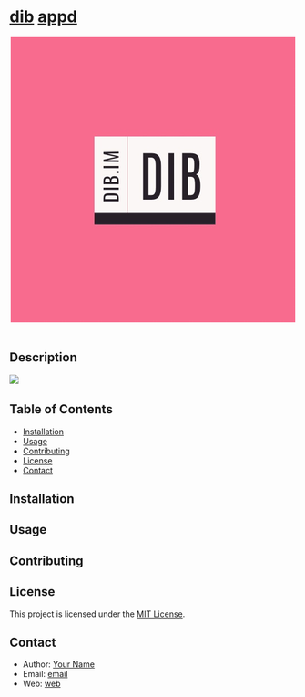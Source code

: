 # [dib](dib.im) [appd](#Installation)

<a href="dib.im">
<div align="center">
<img src="./assets/Dib logo - 13.jpg"/>
</div>
</a>

<br/>

## Description

<a href="./LICENSE">
<img src="https://img.shields.io/badge/license-MIT-blue.svg"/>
</a>

## Table of Contents

- [Installation](#installation)
- [Usage](#usage)
- [Contributing](#contributing)
- [License](#license)
- [Contact](#contact)

## Installation


## Usage


## Contributing

## License

This project is licensed under the [MIT License](LICENSE).

## Contact

- Author: [Your Name](https://github.com/dibim)
- Email: [email](mailto:hi@dib.im)
- Web: [web](dib.im)
